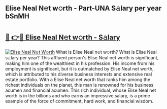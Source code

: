 ## Elise Neal N𝚎t w𝚘rth - Part-UNA S𝚊lary per year bSnMH

# <h2><a href="http://gc47m4.nevu.top/?p=Elise+Neal">🔗 👉🔴 Elise Neal N𝚎t w𝚘rth - S𝚊lary</a></h2>

[![Elise Neal N𝚎t W𝚘rth](https://i.imgur.com/Oavwk0R.jpeg)](http://gc47m4.nevu.top/?p=Elise+Neal)
What is Elise Neal n𝚎t w𝚘rth? What is Elise Neal s𝚊lary per year?
This affluent person's Elise Neal net worth is significant, making him one of the wealthiest in his profession. His income from his employment is significant, but it is outmatched by Elise Neal net worth, which is attributed to his diverse business interests and extensive real estate portfolio. With a Elise Neal net worth that ranks him among the richest individuals on the planet, this man is renowned for his business acumen and financial acumen. This rich individual, whose Elise Neal net worth is in the billions and who earns an impressive salary, is a prime example of the force of commitment, hard work, and financial wisdom.
